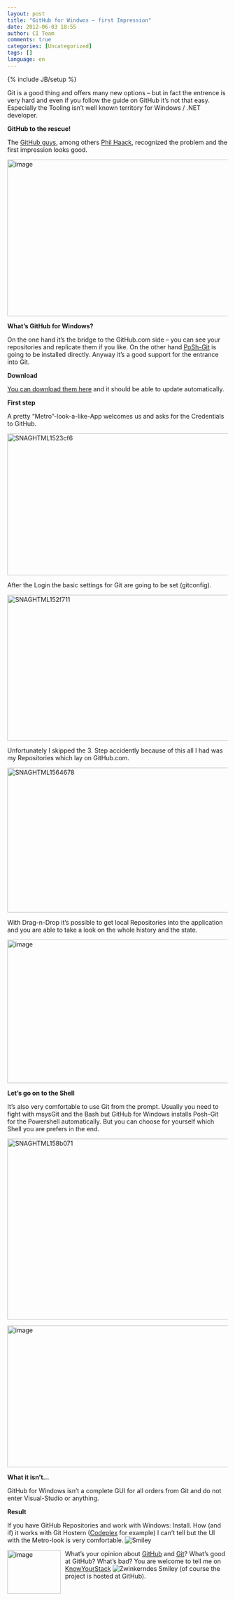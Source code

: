 ```yaml
---
layout: post
title: "GitHub for Windwos – first Impression"
date: 2012-06-03 18:55
author: CI Team
comments: true
categories: [Uncategorized]
tags: []
language: en
---
```

{% include JB/setup %}
&nbsp;

<strong> </strong>

Git is a good thing and offers many new options – but in fact the entrence is very hard and even if you follow the guide on GitHub it’s not that easy. Especially the Tooling isn’t well known territory for Windows / .NET developer.

<strong>GitHub to the rescue! </strong>

The <a href="https://github.com/blog/1127-github-for-windows">GitHub guys</a>, among others <a href="http://haacked.com/archive/2012/05/21/introducing-github-for-windows.aspx">Phil Haack</a>, recognized the problem and the first impression looks good.

<img style="background-image: none; padding-left: 0px; padding-right: 0px; padding-top: 0px; border: 0px;" title="image" src="{{BASE_PATH}}/assets/wp-images-de/image1551.png" border="0" alt="image" width="606" height="358" />

<strong>What’s GitHub for Windows?</strong>

On the one hand it’s the bridge to the GitHub.com side – you can see your repositories and replicate them if you like. On the other hand <a href="http://haacked.com/archive/2011/12/13/better-git-with-powershell.aspx">PoSh-Git</a> is going to be installed directly. Anyway it’s a good support for the entrance into Git.

<strong>Download</strong>

<strong> </strong>

<a href="http://windows.github.com/">You can download them here</a> and it should be able to update automatically.

<strong>First step </strong>

<strong> </strong>

A pretty “Metro”-look-a-like-App welcomes us and asks for the Credentials to GitHub.

<img style="background-image: none; padding-left: 0px; padding-right: 0px; padding-top: 0px; border: 0px;" title="SNAGHTML1523cf6" src="{{BASE_PATH}}/assets/wp-images-de/SNAGHTML1523cf6_thumb.png" border="0" alt="SNAGHTML1523cf6" width="565" height="324" />

After the Login the basic settings for Git are going to be set (gitconfig).

<img style="background-image: none; padding-left: 0px; padding-right: 0px; padding-top: 0px; border: 0px;" title="SNAGHTML152f711" src="{{BASE_PATH}}/assets/wp-images-de/SNAGHTML152f711_thumb1.png" border="0" alt="SNAGHTML152f711" width="573" height="333" />

Unfortunately I skipped the 3. Step accidently because of this all I had was my Repositories which lay on GitHub.com.

<img style="background-image: none; padding-left: 0px; padding-right: 0px; padding-top: 0px; border: 0px;" title="SNAGHTML1564678" src="{{BASE_PATH}}/assets/wp-images-de/SNAGHTML1564678_thumb1.png" border="0" alt="SNAGHTML1564678" width="570" height="331" />

With Drag-n-Drop it’s possible to get local Repositories into the application and you are able to take a look on the whole history and the state.

<img style="background-image: none; padding-left: 0px; padding-right: 0px; padding-top: 0px; border: 0px;" title="image" src="{{BASE_PATH}}/assets/wp-images-de/image_thumb716.png" border="0" alt="image" width="565" height="328" />

<strong>Let’s go on to the Shell</strong>

<strong> </strong>

It’s also very comfortable to use Git from the prompt. Usually you need to fight with msysGit and the Bash but GitHub for Windows installs Posh-Git for the Powershell automatically. But you can choose for yourself which Shell you are prefers in the end.

<img style="background-image: none; padding-left: 0px; padding-right: 0px; padding-top: 0px; border: 0px;" title="SNAGHTML158b071" src="{{BASE_PATH}}/assets/wp-images-de/SNAGHTML158b071_thumb.png" border="0" alt="SNAGHTML158b071" width="559" height="413" />

<img style="background-image: none; padding-left: 0px; padding-right: 0px; padding-top: 0px; border: 0px;" title="image" src="{{BASE_PATH}}/assets/wp-images-de/image4_thumb.png" border="0" alt="image" width="564" height="324" /><strong> </strong>

<strong></strong>

<strong>What it isn’t…</strong>

GitHub for Windows isn’t a complete GUI for all orders from Git and do not enter Visual-Studio or anything.

<strong>Result</strong>

If you have GitHub Repositories and work with Windows: Install. How (and if) it works with Git Hostern (<a href="{{BASE_PATH}}/2012/03/30/codeplex-wird-modernisiert/">Codeplex</a> for example) I can’t tell but the UI with the Metro-look is very comfortable. <img class="wlEmoticon wlEmoticon-smile" style="border-style: none;" src="{{BASE_PATH}}/assets/wp-images-en/wlEmoticon-smile15.png" alt="Smiley" />

<img style="background-image: none; margin: 0px 10px 0px 0px; padding-left: 0px; padding-right: 0px; padding-top: 0px; border: 0px;" title="image" src="{{BASE_PATH}}/assets/wp-images-de/image_thumb715.png" border="0" alt="image" width="122" height="100" align="left" />What’s your opinion about <a href="http://www.knowyourstack.com/what-is/github">GitHub</a> and <a href="http://www.knowyourstack.com/what-is/git">Git</a>? What’s good at GitHub? What’s bad? You are welcome to tell me on <a href="http://www.knowyourstack.com/">KnowYourStack</a> <img class="wlEmoticon wlEmoticon-winkingsmile" style="border-style: none;" src="{{BASE_PATH}}/assets/wp-images-en/wlEmoticon-winkingsmile39.png" alt="Zwinkerndes Smiley" /> (of course the project is hosted at GitHub).
